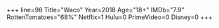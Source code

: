 +++
line=98
Title="Waco"
Year=2018
Age="18+"
IMDb="7.9"
RottenTomatoes="68%"
Netflix=1
Hulu=0
PrimeVideo=0
Disney=0
+++

